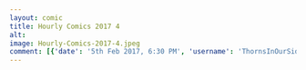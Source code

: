 ```yaml
---
layout: comic
title: Hourly Comics 2017 4
alt: 
image: Hourly-Comics-2017-4.jpeg
comment: [{'date': '5th Feb 2017, 6:30 PM', 'username': 'ThornsInOurSide', 'comment': 'So, we&#039;re down to pencil scribbles...'}, {'date': '6th Feb 2017, 12:27 PM', 'username': 'tecco_dsilva', 'comment': 'Yeah, pencil scribbles are my forte!'}]
---
```

